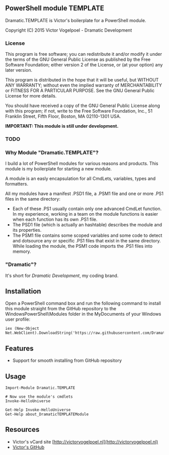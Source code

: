 ## PowerShell module TEMPLATE ##

Dramatic.TEMPLATE is Victor's boilerplate for a PowerShell module.

Copyright (C) 2015 Victor Vogelpoel - Dramatic Development

### License ###

This program is free software; you can redistribute it and/or modify it under the terms of the GNU General Public License as published by the Free Software Foundation; either version 2 of the License, or (at your option) any later version.

This program is distributed in the hope that it will be useful, but WITHOUT ANY WARRANTY; without even the implied warranty of MERCHANTABILITY or FITNESS FOR A PARTICULAR PURPOSE.  See the GNU General Public License for more details.

You should have received a copy of the GNU General Public License along with this program; if not, write to the Free Software Foundation, Inc., 51 Franklin Street, Fifth Floor, Boston, MA 02110-1301 USA.


**IMPORTANT: This module is still under development.**

### TODO ###



### Why Module "Dramatic.TEMPLATE"? ###
I build a lot of PowerShell modules for various reasons and products. This module is my boilerplate for starting a new module.

A module is an easly encapsulation for all CmdLets, variables, types and formatters. 

All my modules have a manifest .PSD1 file, a .PSM1 file and one or more .PS1 files in the same directory: 

- Each of these .PS1 usually contain only one advanced CmdLet function. In my experience, working in a team on the module functions is easier when each function has its own .PS1 file. 
- The PSD1 file (which is actually an hashtable) describes the module and its properties.
- The PSM1 file contains some scoped variables and some code to detect and dotsource any or specific .PS1 files that exist in the same directory. While loading the module, the PSM1 code imports the .PS1 files into memory. 


### "Dramatic"? ###
It's short for *Dramatic Development*, my coding brand.


## Installation ##
Open a PowerShell command box and run the following command to install this module straight from the GitHub repository to the WindowsPowerShell\Modules folder in the MyDocuments of your Windows user profile:

    iex (New-Object Net.WebClient).DownloadString('https://raw.githubusercontent.com/DramaticDevelopment/Dramatic.TEMPLATE/master/install.ps1')

## Features ##
- Support for smooth installing from GitHub repository


## Usage ##
    
    Import-Module Dramatic.TEMPLATE

	# Now use the module's cmdlets
	Invoke-HelloUniverse
	
	Get-Help Invoke-HelloUniverse
	Get-Help about_DramaticTEMPLATEModule


## Resources ##
- Victor's vCard site [http://victorvogelpoel.nl](http://victorvogelpoel.nl)
- [Victor's GitHub](https://github.com/victorvogelpoel) 
